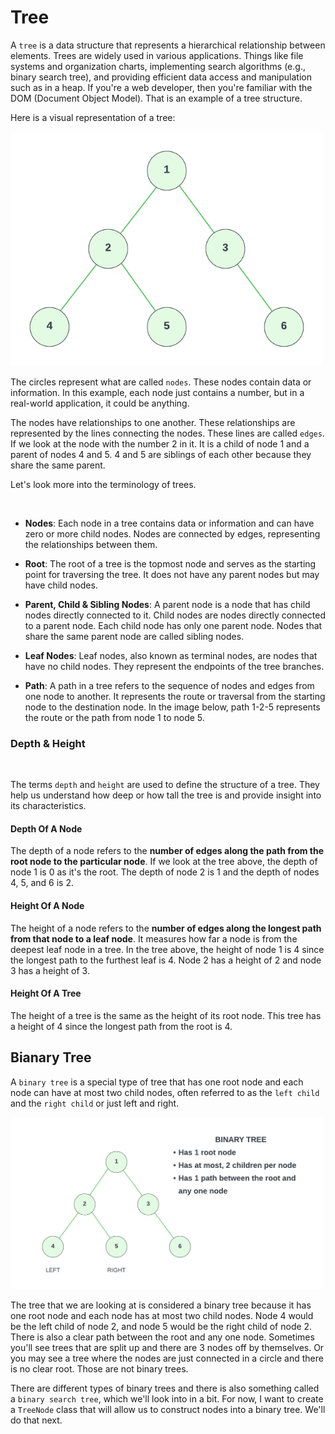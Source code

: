 # Tree

A `tree` is a data structure that represents a hierarchical relationship between elements. Trees are widely used in various applications. Things like file systems and organization charts, implementing search algorithms (e.g., binary search tree), and providing efficient data access and manipulation such as in a heap. If you're a web developer, then you're familiar with the DOM (Document Object Model). That is an example of a tree structure.

Here is a visual representation of a tree:

<img src="../../assets/images/tree1.png" width="500" alt="" />

The circles represent what are called `nodes`. These nodes contain data or information. In this example, each node just contains a number, but in a real-world application, it could be anything.

The nodes have relationships to one another. These relationships are represented by the lines connecting the nodes. These lines are called `edges`. If we look at the node with the number 2 in it. It is a child of node 1 and a parent of nodes 4 and 5. 4 and 5 are siblings of each other because they share the same parent.

Let's look more into the terminology of trees.

<img src="./images/tree2.png" width="500" alt="" />

-   **Nodes**: Each node in a tree contains data or information and can have zero or more child nodes. Nodes are connected by edges, representing the relationships between them.

-   **Root**: The root of a tree is the topmost node and serves as the starting point for traversing the tree. It does not have any parent nodes but may have child nodes.

-   **Parent, Child & Sibling Nodes**: A parent node is a node that has child nodes directly connected to it. Child nodes are nodes directly connected to a parent node. Each child node has only one parent node. Nodes that share the same parent node are called sibling nodes.

-   **Leaf Nodes**: Leaf nodes, also known as terminal nodes, are nodes that have no child nodes. They represent the endpoints of the tree branches.

-   **Path**: A path in a tree refers to the sequence of nodes and edges from one node to another. It represents the route or traversal from the starting node to the destination node. In the image below, path 1-2-5 represents the route or the path from node 1 to node 5.

### Depth & Height

<img src="./images/treeheightdepth.png" width="500" alt="" />

The terms `depth` and `height` are used to define the structure of a tree. They help us understand how deep or how tall the tree is and provide insight into its characteristics.

#### Depth Of A Node

The depth of a node refers to the **number of edges along the path from the root node to the particular node**. If we look at the tree above, the depth of node 1 is 0 as it's the root. The depth of node 2 is 1 and the depth of nodes 4, 5, and 6 is 2.

#### Height Of A Node

The height of a node refers to the **number of edges along the longest path from that node to a leaf node**. It measures how far a node is from the deepest leaf node in a tree. In the tree above, the height of node 1 is 4 since the longest path to the furthest leaf is 4. Node 2 has a height of 2 and node 3 has a height of 3.

#### Height Of A Tree

The height of a tree is the same as the height of its root node. This tree has a height of 4 since the longest path from the root is 4.

## Bianary Tree

A `binary tree` is a special type of tree that has one root node and each node can have at most two child nodes, often referred to as the `left child` and the `right child` or just left and right.

<img src="../../assets/images/binarytree.png" width="500" alt="" />

The tree that we are looking at is considered a binary tree because it has one root node and each node has at most two child nodes. Node 4 would be the left child of node 2, and node 5 would be the right child of node 2. There is also a clear path between the root and any one node. Sometimes you'll see trees that are split up and there are 3 nodes off by themselves. Or you may see a tree where the nodes are just connected in a circle and there is no clear root. Those are not binary trees.

There are different types of binary trees and there is also something called a `binary search tree`, which we'll look into in a bit. For now, I want to create a `TreeNode` class that will allow us to construct nodes into a binary tree. We'll do that next.
